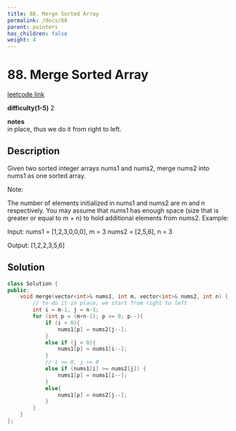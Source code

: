 ```yaml
---
title: 88. Merge Sorted Array
permalink: /docs/88
parent: pointers
has_children: false
weight: 4
---
```

# 88. Merge Sorted Array
[leetcode link](https://leetcode.com/problems/merge-sorted-array/)

**difficulty(1-5)** 
2

**notes**   
in place, thus we do it from right to left.

## Description
Given two sorted integer arrays nums1 and nums2, merge nums2 into nums1 as one sorted array.

Note:

The number of elements initialized in nums1 and nums2 are m and n respectively.
You may assume that nums1 has enough space (size that is greater or equal to m + n) to hold additional elements from nums2.
Example:

Input:
nums1 = [1,2,3,0,0,0], m = 3
nums2 = [2,5,6],       n = 3

Output: [1,2,2,3,5,6]

## Solution
```c++
class Solution {
public:
    void merge(vector<int>& nums1, int m, vector<int>& nums2, int n) {
        // to do it in place, we start from right to left
        int i = m-1, j = n-1;
        for (int p = (m+n-1); p >= 0; p--){
            if (i < 0){
                nums1[p] = nums2[j--];
            }
            else if (j < 0){
                nums1[p] = nums1[i--];
            }
            // i >= 0, j >= 0
            else if (nums1[i] >= nums2[j]) {
                nums1[p] = nums1[i--];
            }
            else{
                nums1[p] = nums2[j--];
            }
        }
    }
};
```

<!-- 
Default label
{: .label }

Blue label
{: .label .label-blue }

Stable
{: .label .label-green }

New release
{: .label .label-purple }

Coming soon
{: .label .label-yellow }

Deprecated
{: .label .label-red } -->
